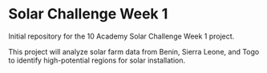 # Solar Challenge Week 1

Initial repository for the 10 Academy Solar Challenge Week 1 project.

This project will analyze solar farm data from Benin, Sierra Leone, and Togo to identify high-potential regions for solar installation.
